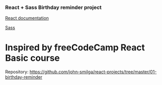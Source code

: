 ### React + Sass Birthday reminder project

[React documentation](https://reactjs.org/)

[Sass](https://sass-lang.com/)

# Inspired by freeCodeCamp React Basic course
Repository:  https://github.com/john-smilga/react-projects/tree/master/01-birthday-reminder
